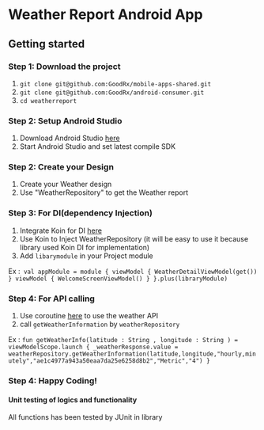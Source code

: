 # Weather Report Android App

## Getting started

### Step 1: Download the project
1. `git clone git@github.com:GoodRx/mobile-apps-shared.git`
2. `git clone git@github.com:GoodRx/android-consumer.git`
3. `cd weatherreport`

### Step 2: Setup Android Studio
1. Download Android Studio [here](https://developer.android.com/studio)
2. Start Android Studio and set latest compile SDK


### Step 2: Create your Design
1. Create your Weather design
2. Use "WeatherRepository" to get the Weather report

### Step 3: For DI(dependency Injection)
1. Integrate Koin for DI [here](https://insert-koin.io/docs/quickstart/android-viewmodel)
1. Use Koin to Inject WeatherRepository (it will be easy to  use it because library used Koin DI for implementation)
2. Add `libarymodule` in your Project module

Ex :` val appModule = module {
   viewModel { WeatherDetailViewModel(get()) }
   viewModel { WelcomeScreenViewModel() }
   }.plus(libraryModule)`

### Step 4: For API calling
1. Use coroutine [here](https://developer.android.com/kotlin/coroutines) to use the weather API 
2. call `getWeatherInformation` by `weatherRepository`

Ex :   `fun getWeatherInfo(latitude : String , longitude : String
   ) = viewModelScope.launch {
   _weatherResponse.value = weatherRepository.getWeatherInformation(latitude,longitude,"hourly,minutely","ae1c4977a943a50eaa7da25e6258d8b2","Metric","4")
   }`

### Step 4: Happy Coding!


#### Unit testing of logics and functionality
All functions has been tested by JUnit in library 

